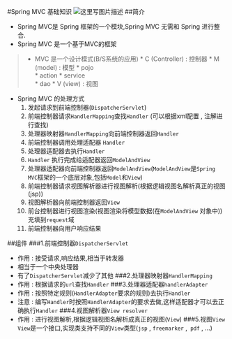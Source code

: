 #Spring MVC 基础知识
![这里写图片描述](http://upload-images.jianshu.io/upload_images/13055171-8e1939ef1aab677a.png?imageMogr2/auto-orient/strip%7CimageView2/2/w/1240)
##简介
* Spring MVC是 Spring 框架的一个模块,Spring MVC 无需和 Spring 进行整合.
* Spring MVC 是一个基于MVC的框架

> * MVC 是一个设计模式(B/S系统的应用) 
	* C (Controller) : 控制器
	* M (model) : 模型
		*  pojo 		
		*  action
		*  service 	
		*  dao
	* V (view) : 视图

* Spring MVC 的处理方式
	1. 发起请求到前端控制器(`DispatcherServlet`)
	2. 前端控制器请求`HandlerMapping`查找`Handler` (可以根据xml配置 , 注解进行查找)
	3. 处理器映射器`HandlerMapping`向前端控制器返回`Handler`
	4. 前端控制器调用处理适配器 `Handler`
	5. 处理器适配器去执行`Handler`
	6. `Handler` 执行完成给适配器返回`ModelAndView`
	6. 处理器适配器向前端控制器返回`ModelAndView`(`ModelAndView`是`Spring MVC`框架的一个底层对象,包括`Model`和`View`)
	7. 前端控制器请求视图解析器进行视图解析(根据逻辑视图名解析真正的视图(jsp))
	8. 视图解析器向前端控制器返回`View`
	9. 前台控制器进行视图渲染(视图渲染将模型数据(在`ModelAndView` 对象中))充填到`request`域
	10. 前端控制器向用户响应结果

##组件
###1.前端控制器`DispatcherServlet`
* 作用 : 接受请求,响应结果,相当于转发器
* 相当于一个中央处理器
* 有了`DispatcherServlet`减少了其他
###2.处理器映射器`HandlerMapping`
* 作用 : 根据请求的`url`查找`Handler`
###3.处理器适配器`handlerAdapter`
* 作用 : 按照特定规则(`HandlerAdapter`要求的规则)去执行`Handler`
* 注意 : 编写`Handler`时按照`HandlerAdapter`的要求去做,这样适配器才可以去正确执行`Handler`
###4.视图解析器`View resolver`
* 作用 : 进行视图解析,根据逻辑视图名解析成真正的视图(`View`)
###5.视图`View`
`View`是一个接口,实现类支持不同的`View`类型(`jsp` , `freemarker` ,` pdf` , ...)
